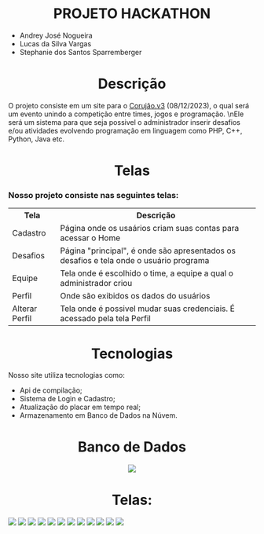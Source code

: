 <h1 align="center">PROJETO HACKATHON</h1>

<ul>
  <li>Andrey José Nogueira</li>
  <li>Lucas da Silva Vargas</li>
  <li>Stephanie dos Santos Sparremberger</li>
</ul>

<h1 align="center">Descrição</h1>

<p>O projeto consiste em um site para o <a href="">Corujão.v3</a> (08/12/2023), o qual será um evento unindo 
a competição entre times, jogos e programação. \nEle será um sistema para que seja possivel o administrador inserir desafios
e/ou atividades evolvendo programação em linguagem como PHP, C++, Python, Java etc.</p>

<h1 align="center">Telas</h1>
<h3> Nosso projeto consiste nas seguintes telas: </h3>

<table>
    <tr>
      <th>Tela</th>
      <th>Descrição</th>
    </tr>
    <tr>
      <td>Cadastro</td>
      <td>Página onde os usaários criam suas contas para acessar o Home</td>
    </tr>
  <tr>
      <td>Desafios</td>
      <td>Página "principal", é onde são apresentados os desafios e tela onde o usuário programa</td>
    </tr>
  <tr>
      <td>Equipe</td>
      <td>Tela onde é escolhido o time, a equipe a qual o administrador criou</td>
    </tr>
  <tr>
      <td>Perfil</td>
      <td>Onde são exibidos os dados do usuários</td>
    </tr>
  <tr>
      <td>Alterar Perfil</td>
      <td>Tela onde é possivel mudar suas credenciais. É acessado pela tela Perfil</td>
    </tr>
</table>


<h1 align="center">Tecnologias</h1>

<p>Nosso site utiliza tecnologias como:</p>
  <ul>
  <li>Api de compilação;</li>
  <li>Sistema de Login e Cadastro;</li>
  <li>Atualização do placar em tempo real;</li>
  <li>Armazenamento em Banco de Dados na Núvem.</li>
</ul>

<h1 align="center">Banco de Dados</h1>
<div align="center">
  <img src="./BD/BDimg.png" align="center">
</div>


<h1 align="center">Telas:</h1>

<img src="./Telas/Home1.png">
<img src="./Telas/Home2.png">
<img src="./Telas/login1.png">
<img src="./Telas/cadastro.png">
<img src="./Telas/Home1.png">
<img src="./Telas/desafios1.png">
<img src="./Telas/Home1.png">
<img src="./Telas/equipes1.png">
<img src="./Telas/equipes2.png">
<img src="./Telas/Home1.png">
<img src="./Telas/editar1.png">
<img src="./Telas/editar2.png">
